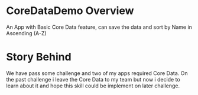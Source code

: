 # CoreDataDemo Overview
An App with Basic Core Data feature, can save the data and sort by Name in Ascending (A-Z)

# Story Behind
We have pass some challenge and two of my apps required Core Data. On the past challenge i leave the Core Data to my team but now i decide to learn about it and hope this skill could be implement on later challenge.
